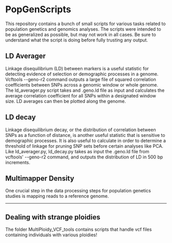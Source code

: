 # PopGenScripts

This repository contains a bunch of small scripts for various tasks related to population genetics and genomics analyses. The scripts were intended to be as generalized as possible, but may not work in all cases. Be sure to understand what the script is doing before fully trusting any output.

## LD Averager
Linkage disequilibrium (LD) between markers is a useful statistic for detecting evidence of selection or demographic processes in a genome. Vcftools --geno-r2 command outputs a large file of squared correlation coefficients between SNPs across a genomic window or whole genome. The ld_averager.py script takes and .geno.ld file as input and calculates the average correlation coefficient for all SNPs within a designated window size. LD averages can then be plotted along the genome.

## LD decay
Linkage disequilibrium decay, or the distribution of correlation between SNPs as a function of distance, is another useful statistic that is sensitive to demographic processes. It is also useful to calculate in order to determine a threshold of linkage for pruning SNP sets before certain analyses like PCA. Like ld_averager.py, ld_decay.py takes as input the .geno.ld file from vcftools' --geno-r2 command, and outputs the distribution of LD in 500 bp increments.

## Multimapper Density
One crucial step in the data processing steps for population genetics studies is mapping reads to a reference genome. 


--------------------------------------------------------------------------------------------------------------
## Dealing with strange ploidies

The folder MultiPloidy_VCF_tools contains scripts that handle vcf files containing individuals with various ploidies!
